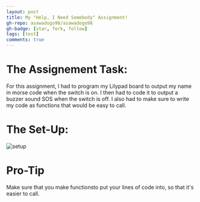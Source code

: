 ```yaml
---
layout: post
title: My "Help, I Need Somebody" Assignment!
gh-repo: asawadogo98/asawadogo98
gh-badge: [star, fork, follow]
tags: [test]
comments: true
---
```

# The Assignement Task:
For this assignment, I had to program my Lilypad board to output my name in morse code when the switch is on. I then had to code it to output a buzzer sound SOS when the switch is off. I also had to make sure to write my code as functions that would be easy to call.
# The Set-Up:
![setup](https://asawadogo98.github.io/assets/img/1581.jpg)
# Pro-Tip
Make sure that you make functionsto put your lines of code into, so that it's easier to call.
